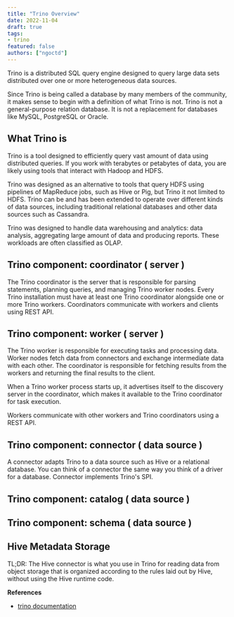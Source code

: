 ```yaml
---
title: "Trino Overview"
date: 2022-11-04
draft: true
tags:
- trino
featured: false
authors: ["ngoctd"]
---
```

Trino is a distributed SQL query engine designed to query large data sets distributed over one or more heterogeneous data sources.

Since Trino is being called a database by many members of the community, it makes sense to begin with a definition of what Trino is not. Trino is not a general-purpose relation database. It is not a replacement for databases like MySQL, PostgreSQL or Oracle. 

## What Trino is

Trino is a tool designed to efficiently query vast amount of data using distributed queries. If you work with terabytes or petabytes of data, you are likely using tools that interact with Hadoop and HDFS.

Trino was designed as an alternative to tools that query HDFS using pipelines of MapReduce jobs, such as Hive or Pig, but Trino it not limited to HDFS. Trino can be and has been extended to operate over different kinds of data sources, including traditional relational databases and other data sources such as Cassandra.

Trino was designed to handle data warehousing and analytics: data analysis, aggregating large amount of data and producing reports. These workloads are often classified as OLAP.


## Trino component: coordinator ( server )

The Trino coordinator is the server that is responsible for parsing statements, planning queries, and managing Trino worker nodes. Every Trino installation must have at least one Trino coordinator alongside one or more Trino workers.
Coordinators communicate with workers and clients using REST API.

## Trino component: worker ( server )

The Trino worker is responsible for executing tasks and processing data. Worker nodes fetch data from connectors and exchange intermediate data with each other. The coordinator is responsible for fetching results from the workers and returning the final results to the client.

When a Trino worker process starts up, it advertises itself to the discovery server in the coordinator, which makes it available to the Trino coordinator for task execution.

Workers communicate with other workers and Trino coordinators using a REST API.

## Trino component: connector ( data source )

A connector adapts Trino to a data source such as Hive or a relational database. You can think of a connector the same way you think of a driver for a database. Connector implements Trino's SPI.

## Trino component: catalog ( data source )

## Trino component: schema ( data source )

## Hive Metadata Storage

TL;DR: The Hive connector is what you use in Trino for reading data from object storage that is organized according to the rules laid out by Hive, without using the Hive runtime code.

**References**

- [trino documentation](https://trino.io/docs/current/overview/use-cases.html)